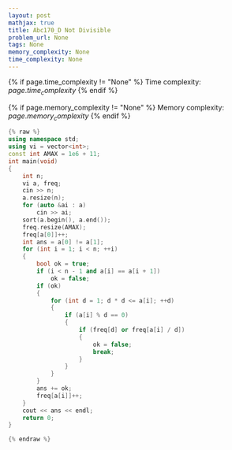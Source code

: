 ```yaml
---
layout: post
mathjax: true
title: Abc170_D Not Divisible
problem_url: None
tags: None
memory_complexity: None
time_complexity: None
---
```




{% if page.time_complexity != "None" %}
Time complexity: ${{ page.time_complexity }}$
{% endif %}

{% if page.memory_complexity != "None" %}
Memory complexity: ${{ page.memory_complexity }}$
{% endif %}

```cpp
{% raw %}
using namespace std;
using vi = vector<int>;
const int AMAX = 1e6 + 11;
int main(void)
{
    int n;
    vi a, freq;
    cin >> n;
    a.resize(n);
    for (auto &ai : a)
        cin >> ai;
    sort(a.begin(), a.end());
    freq.resize(AMAX);
    freq[a[0]]++;
    int ans = a[0] != a[1];
    for (int i = 1; i < n; ++i)
    {
        bool ok = true;
        if (i < n - 1 and a[i] == a[i + 1])
            ok = false;
        if (ok)
        {
            for (int d = 1; d * d <= a[i]; ++d)
            {
                if (a[i] % d == 0)
                {
                    if (freq[d] or freq[a[i] / d])
                    {
                        ok = false;
                        break;
                    }
                }
            }
        }
        ans += ok;
        freq[a[i]]++;
    }
    cout << ans << endl;
    return 0;
}

{% endraw %}
```